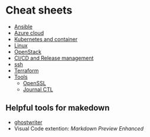 Cheat sheets
============

* [Ansible](ansible/)
* [Azure cloud](azure/)
* [Kubernetes and container](k8s_and_container/README.md)
* [Linux](linux/)
* [OpenStack](openstack.md)
* [CI/CD and Release management](cicd/README.md)
* [ssh](tools/ssh.md)
* [Terraform](terraform/)
* [Tools](tools/)
  * [OpenSSL](tools/openssl.md)
  * [Journal CTL](journalctl.md)

Helpful tools for makedown
--------------------------

* [ghostwriter](http://github.com/wereturtle/ghostwriter)
* Visual Code extention: *Markdown Preview Enhanced*
